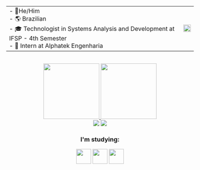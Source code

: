  <table border="0">
  <tr>
   <td>
    <div>
    - 🌱He/Him <br>
    - 🌎 Brazilian <br>
    - 🎓 Technologist in Systems Analysis and Development at IFSP - 4th Semester <br>
    - 💼 Intern at Alphatek Engenharia <br>
    </div>
   </td>
   <td>
    <img width=100% src="https://capsule-render.vercel.app/api?type=soft&color=181926&height=160&section=header&text=Ângelo%20Holandini%&desc=welcome%20to%20my%20github!&fontSize=30&fontColor=C6A0F6&animation=blinking&descAlignY=70" />
   </td>
  </tr>
 </table>

<br>

<div align="center">
 <a href="https://github.com/geloodev">
 <img height="150em" src="https://github-readme-stats.vercel.app/api?username=geloodev&show_icons=true&theme=tokyonight&include_all_commits=true&count_private=true"/>
 <img height="150em" src="https://github-readme-stats.vercel.app/api/top-langs/?username=geloodev&layout=compact&langs_count=7&theme=tokyonight"/>
</div>
 
<div align="center">
 <a href="https://www.linkedin.com/in/angelo-holandini/" target="_blank"><img src="https://img.shields.io/badge/-LinkedIn-%230077B5?style=for-the-badge&logo=linkedin&logoColor=white" target="_blank"></a>
 <a href = "mailto:angeloholandini11@gmail.com"><img src="https://img.shields.io/badge/-Gmail-%23333?style=for-the-badge&logo=gmail&logoColor=white" target="_blank"></a>
</div>
 
 <h3 align="center">I'm studying:</h3>
 <p align="center">
    <img height="40" width="40" src="https://cdn.simpleicons.org/php/C6A0F6"/>
    <img height="40" width="40" src="https://cdn.simpleicons.org/html5/C6A0F6"/>
    <img height="40" width="40" src="https://cdn.simpleicons.org/css3/C6A0F6"/>
 </p>

 
 

